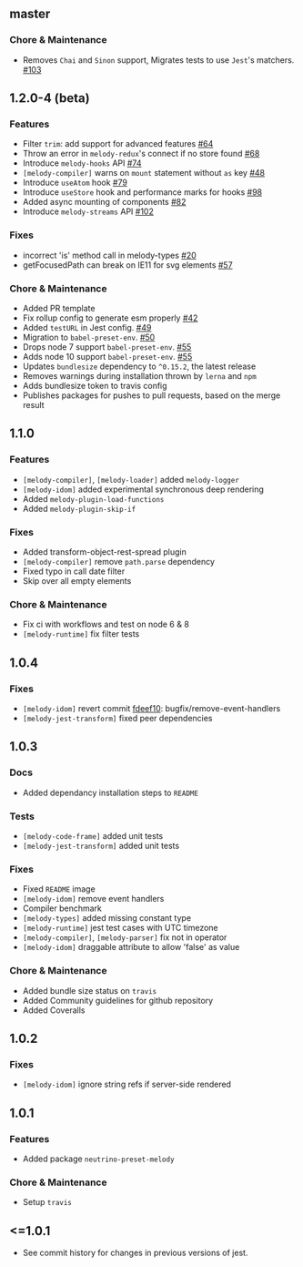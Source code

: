 ## master

### Chore & Maintenance
- Removes `Chai` and `Sinon` support, Migrates tests to use `Jest`'s matchers. [#103](https://github.com/trivago/melody/pull/103)

## 1.2.0-4 (beta)

### Features

- Filter `trim`: add support for advanced features [#64](https://github.com/trivago/melody/pull/64)
- Throw an error in `melody-redux`'s connect if no store found [#68](https://github.com/trivago/melody/pull/68)
- Introduce `melody-hooks` API [#74](https://github.com/trivago/melody/pull/74)
- `[melody-compiler]` warns on `mount` statement without `as` key [#48](https://github.com/trivago/melody/pull/48)
- Introduce `useAtom` hook [#79](https://github.com/trivago/melody/pulls/79)
- Introduce `useStore` hook and performance marks for hooks [#98](https://github.com/trivago/melody/pulls/98)
- Added async mounting of components [#82](https://github.com/trivago/melody/pull/82)
- Introduce `melody-streams` API [#102](https://github.com/trivago/melody/pull/102)

### Fixes

- incorrect 'is' method call in melody-types [#20](https://github.com/trivago/melody/issues/20)
- getFocusedPath can break on IE11 for svg elements [#57](https://github.com/trivago/melody/issues/57)


### Chore & Maintenance

- Added PR template
- Fix rollup config to generate esm properly [#42](https://github.com/trivago/melody/pull/42)
- Added `testURL` in Jest config. [#49](https://github.com/trivago/melody/pull/49)
- Migration to `babel-preset-env`. [#50](https://github.com/trivago/melody/issues/50)
- Drops node 7 support `babel-preset-env`. [#55](https://github.com/trivago/melody/issues/55)
- Adds node 10 support `babel-preset-env`. [#55](https://github.com/trivago/melody/issues/55)
- Updates `bundlesize` dependency to `^0.15.2`, the latest release
- Removes warnings during installation thrown by `lerna` and `npm`
- Adds bundlesize token to travis config
- Publishes packages for pushes to pull requests, based on the merge result

## 1.1.0

### Features

- `[melody-compiler]`, `[melody-loader]` added `melody-logger`
- `[melody-idom]` added experimental synchronous deep rendering
- Added `melody-plugin-load-functions`
- Added `melody-plugin-skip-if`

### Fixes

- Added transform-object-rest-spread plugin
- `[melody-compiler]` remove `path.parse` dependency
- Fixed typo in call date filter
- Skip over all empty elements

### Chore & Maintenance

- Fix ci with workflows and test on node 6 & 8
- `[melody-runtime]` fix filter tests

## 1.0.4

### Fixes

- `[melody-idom]` revert commit [fdeef10](https://github.com/trivago/melody/commit/fdeef107bede824260916d458f956d3ee77d04e2): bugfix/remove-event-handlers
- `[melody-jest-transform]` fixed peer dependencies

## 1.0.3

### Docs

- Added dependancy installation steps to `README`

### Tests

- `[melody-code-frame]` added unit tests
- `[melody-jest-transform]` added unit tests

### Fixes

- Fixed `README` image
- `[melody-idom]` remove event handlers
- Compiler benchmark
- `[melody-types]` added missing constant type
- `[melody-runtime]` jest test cases with UTC timezone
- `[melody-compiler]`, `[melody-parser]` fix not in operator
- `[melody-idom]` draggable attribute to allow 'false' as value

### Chore & Maintenance

- Added bundle size status on `travis`
- Added Community guidelines for github repository
- Added Coveralls

## 1.0.2

### Fixes

- `[melody-idom]` ignore string refs if server-side rendered

## 1.0.1

### Features

- Added package `neutrino-preset-melody`

### Chore & Maintenance

- Setup `travis`

## <=1.0.1

- See commit history for changes in previous versions of jest.
